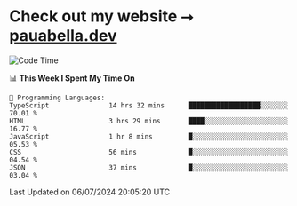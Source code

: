 # Check out my website ⭢ [pauabella.dev](https://pauabella.dev)

<!--START_SECTION:waka-->
![Code Time](http://img.shields.io/badge/Code%20Time-3%2C534%20hrs%2035%20mins-blue)

📊 **This Week I Spent My Time On** 

```text
💬 Programming Languages: 
TypeScript               14 hrs 32 mins      ██████████████████░░░░░░░   70.01 % 
HTML                     3 hrs 29 mins       ████░░░░░░░░░░░░░░░░░░░░░   16.77 % 
JavaScript               1 hr 8 mins         █░░░░░░░░░░░░░░░░░░░░░░░░   05.53 % 
CSS                      56 mins             █░░░░░░░░░░░░░░░░░░░░░░░░   04.54 % 
JSON                     37 mins             █░░░░░░░░░░░░░░░░░░░░░░░░   03.04 % 
```


 Last Updated on 06/07/2024 20:05:20 UTC
<!--END_SECTION:waka-->

